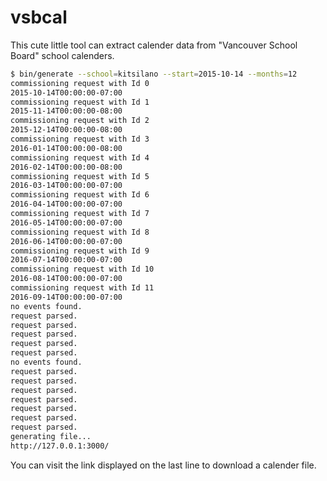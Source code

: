 vsbcal
======
This cute little tool can extract calender data from "Vancouver School Board" school calenders.

```sh
$ bin/generate --school=kitsilano --start=2015-10-14 --months=12
commissioning request with Id 0
2015-10-14T00:00:00-07:00
commissioning request with Id 1
2015-11-14T00:00:00-08:00
commissioning request with Id 2
2015-12-14T00:00:00-08:00
commissioning request with Id 3
2016-01-14T00:00:00-08:00
commissioning request with Id 4
2016-02-14T00:00:00-08:00
commissioning request with Id 5
2016-03-14T00:00:00-07:00
commissioning request with Id 6
2016-04-14T00:00:00-07:00
commissioning request with Id 7
2016-05-14T00:00:00-07:00
commissioning request with Id 8
2016-06-14T00:00:00-07:00
commissioning request with Id 9
2016-07-14T00:00:00-07:00
commissioning request with Id 10
2016-08-14T00:00:00-07:00
commissioning request with Id 11
2016-09-14T00:00:00-07:00
no events found.
request parsed.
request parsed.
request parsed.
request parsed.
request parsed.
no events found.
request parsed.
request parsed.
request parsed.
request parsed.
request parsed.
request parsed.
request parsed.
generating file...
http://127.0.0.1:3000/
```

You can visit the link displayed on the last line to download a calender file.